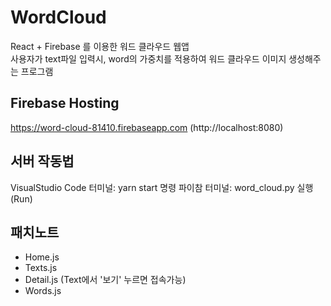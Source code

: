 # WordCloud
React + Firebase 를 이용한 워드 클라우드 웹앱
<br>
사용자가 text파일 입력시, word의 가중치를 적용하여 워드 클라우드 이미지 생성해주는 프로그램 

## Firebase Hosting 
https://word-cloud-81410.firebaseapp.com (http://localhost:8080)

## 서버 작동법
VisualStudio Code 터미널: yarn start 명령
파이참 터미널: word_cloud.py 실행(Run)

## 패치노트
- Home.js
- Texts.js
- Detail.js (Text에서 '보기' 누르면 접속가능)
- Words.js
